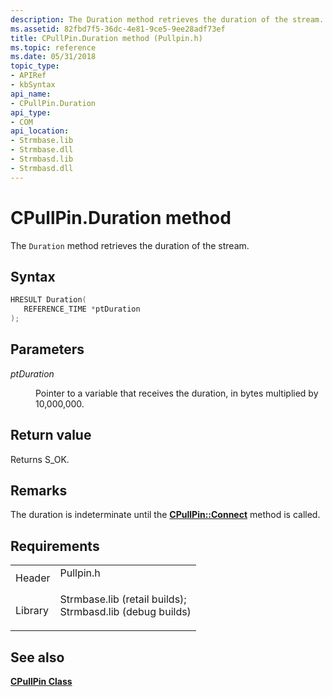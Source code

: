 ```yaml
---
description: The Duration method retrieves the duration of the stream.
ms.assetid: 82fbd7f5-36dc-4e81-9ce5-9ee28adf73ef
title: CPullPin.Duration method (Pullpin.h)
ms.topic: reference
ms.date: 05/31/2018
topic_type: 
- APIRef
- kbSyntax
api_name: 
- CPullPin.Duration
api_type: 
- COM
api_location: 
- Strmbase.lib
- Strmbase.dll
- Strmbasd.lib
- Strmbasd.dll
---
```


# CPullPin.Duration method

The `Duration` method retrieves the duration of the stream.

## Syntax


```C++
HRESULT Duration(
   REFERENCE_TIME *ptDuration
);
```



## Parameters

<dl> <dt>

*ptDuration* 
</dt> <dd>

Pointer to a variable that receives the duration, in bytes multiplied by 10,000,000.

</dd> </dl>

## Return value

Returns S\_OK.

## Remarks

The duration is indeterminate until the [**CPullPin::Connect**](cpullpin-connect.md) method is called.

## Requirements



|                    |                                                                                                                                                                                            |
|--------------------|--------------------------------------------------------------------------------------------------------------------------------------------------------------------------------------------|
| Header<br/>  | <dl> <dt>Pullpin.h</dt> </dl>                                                                                                       |
| Library<br/> | <dl> <dt>Strmbase.lib (retail builds); </dt> <dt>Strmbasd.lib (debug builds)</dt> </dl> |



## See also

<dl> <dt>

[**CPullPin Class**](cpullpin.md)
</dt> </dl>

 

 




